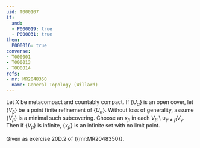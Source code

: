 ```yaml
---
uid: T000107
if:
  and:
  - P000019: true
  - P000031: true
then:
  P000016: true
converse:
- T000001
- T000013
- T000014
refs:
- mr: MR2048350
  name: General Topology (Willard)
---
```


Let $X$ be metacompact and countably compact. If $\{U_\alpha\}$ is an open cover, let $\{V_\beta\}$ be a point finite refinement of $\{U_\alpha\}$. Without loss of generality, assume $\{V_\beta\}$ is a minimal such subcovering. Choose an $x_\beta$ in each $V_\beta \setminus \cup_{\gamma \neq \beta} V_\gamma$. Then if $\{V_\beta\}$ is infinite, $\{x_\beta\}$ is an infinite set with no limit point.

Given as exercise 20D.2 of {{mr:MR2048350}}.
